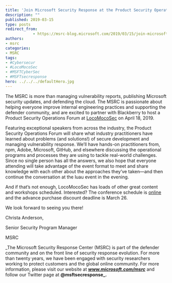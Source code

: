 ```yaml
---
title: 'Join Microsoft Security Response at the Product Security Operations forum at LocoMocoSec!'
description: ""
published: 2019-03-15
type: posts
redirect_from:
            - https://msrc-blog.microsoft.com/2019/03/15/join-microsoft-security-response-at-the-product-security-operations-forum-at-locomocosec/
authors:
- msrc
categories:
- MSRC
tags:
- #Cybersecur
- #LocoMocoSec
- #MSFTCyberSec
- #MSFTsecresponse
hero: ../../../defaultHero.jpg
---
```

The MSRC is more than managing vulnerability reports, publishing Microsoft security updates, and defending the cloud. The MSRC is passionate about helping everyone improve internal engineering practices and supporting the defender community, and are excited to partner with Blackberry to host a Product Security Operations Forum at [LocoMocoSec](https://locomocosec.com/) on April 18, 2019.

Featuring exceptional speakers from across the industry, the Product Security Operations Forum will share what industry practitioners have learned about problems (and solutions!) of secure development and managing vulnerability response. We’ll have hands-on practitioners from, npm, Adobe, Microsoft, GitHub, and elsewhere discussing the operational programs and processes they are using to tackle real-world challenges. Since no single person has all the answers, we also hope that everyone attending will take advantage of the event format to meet and share knowledge with each other about the approaches they’ve taken—and then continue the conversation at the luau event in the evening.

And if that’s not enough, LocoMocoSec has loads of other great content and workshops scheduled. Interested? The conference schedule is [online](https://locomocosec2019.sched.com/) and the advance purchase discount deadline is March 26.

We look forward to seeing you there!

Christa Anderson,

Senior Security Program Manager

MSRC

\_The Microsoft Security Response Center (MSRC) is part of the defender community and on the front line of security response evolution. For more than twenty years, we have been engaged with security researchers working to protect customers and the global online community. For more information, please visit our website at **_www.microsoft.com/msrc_** and follow our Twitter page at **@msftsecresponse\_.**
